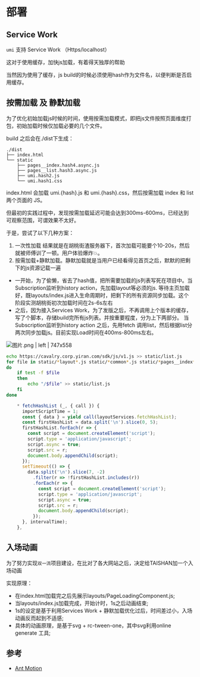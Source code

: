 
# 部署

## Service Work
`umi` 支持 Service Work （Https/localhost）

这对于使用缓存，加快js加载，有着得天独厚的帮助

当然因为使用了缓存，js build的时候必须使用hash作为文件名，以便判断是否启用缓存。

## 按需加载 及 静默加载

为了优化初始加载js时候的时间，使用按需加载模式，即把js文件按照页面维度打包，初始加载时候仅加载必要的几个文件。

build 之后会在./dist下生成：

```
./dist
├── index.html
└── static
    ├── pages__index.hash4.async.js
    ├── pages__list.hash3.async.js
    ├── umi.hash2.js
    └── umi.hash1.css
```
index.html 会加载 umi.{hash}.js 和 umi.{hash}.css，然后按需加载 index 和 list 两个页面的 JS。

但最初的实践过程中，发现按需加载延迟可能会达到300ms-600ms，已经达到可观察范围，可谓效果不太好。

于是，尝试了以下几种方案：
1. 一次性加载 结果就是在胡桃街渣服务器下，首次加载可能要个10-20s，然后就被师傅训了一顿。用户体验爆炸💥。
2. 按需加载+静默加载。静默加载就是当用户已经看得见首页之后，默默的把剩下的js资源记载一遍
* 一开始，为了偷懒，省去了hash值，把所需要加载的js列表写死在项目中。当Subscription监听到history action，先加载layout等必须的js.
等待主页加载好，既layouts/index.js进入生命周期时，把剩下的所有资源同步加载。这个阶段实测胡桃街初次加载时间在2s-6s左右
* 之后，因为接入Services Work，为了发版之后，不再调用上个版本的缓存，写了个脚本，存储build完所有js列表。并按重要程度，分为上下两部分。
当Subscription监听到history action 之后，先用fetch 调用list，然后根据list分两次同步加载js。目前实现Load时间在400ms-800ms左右。

![图片.png | left | 747x558](https://cdn.nlark.com/yuque/0/2018/png/104214/1535016231978-5b9af5e2-e384-4fb1-90d6-c1f4e55611e2.png "")
```bash
echo https://cavalry.corp.yiran.com/sdk/js/v1.js >> static/list.js
for file in static/*layout*.js static/*common*.js static/*pages__index*.js static/*task__index*.js static/*.js
do
    if test -f $file
    then
        echo "/$file" >> static/list.js
    fi
done
```

```jsx
    * fetchHashList (_, { call }) {
      importScriptTime = 1;
      const { data } = yield call(layoutServices.fetchHashList);
      const firstHashList = data.split('\n').slice(0, 5);
      firstHashList.forEach(r => {
        const script = document.createElement('script');
        script.type = 'application/javascript';
        script.async = true;
        script.src = r;
        document.body.appendChild(script);
      });
      setTimeout(() => {
        data.split('\n').slice(7, -2)
          .filter(r => !firstHashList.includes(r))
          .forEach(r => {
            const script = document.createElement('script');
            script.type = 'application/javascript';
            script.async = true;
            script.src = r;
            document.body.appendChild(script);
          });
      }, intervalTime);
    },
```

## 入场动画
为了努力实现`双一流`项目建设，在比对了各大网站之后，决定给TAISHAN加一个入场动画

实现原理：
* 在index.html加载完之后先展示layouts/PageLoadingComponent.js;
* 当layouts/index.js加载完成，开始计时，1s之后动画结束;
* 1s的设定是基于利用Services Work + 静默加载优化过后，时间差过小，入场动画反而起到不适感;
* 具体的动画原理，是基于svg + rc-tween-one，其中svg利用online generate 工具;

## 参考
* [Ant Motion](https://motion.ant.design/components/tween-one)

